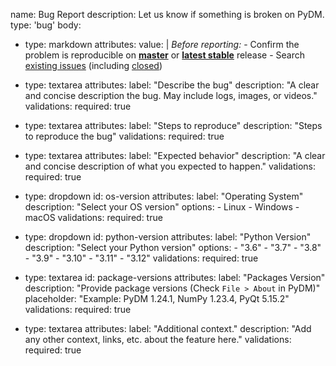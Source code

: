 name: Bug Report
description: Let us know if something is broken on PyDM.
type: 'bug'
body:

  - type: markdown
    attributes:
      value: |
        *Before reporting:*
        - Confirm the problem is reproducible on [**master**](https://github.com/neovim/neovim/releases/nightly) or [**latest stable**](https://github.com/neovim/neovim/releases/stable) release
        - Search [existing issues](https://github.com/neovim/neovim/issues?q=is%3Aissue+is%3Aopen+label%3Abug,bug-crash) (including [closed](https://github.com/neovim/neovim/issues?q=is%3Aissue+is%3Aclosed+label%3Abug%2Cbug-crash))

  - type: textarea
    attributes:
      label: "Describe the bug"
      description: "A clear and concise description the bug. May include logs, images, or videos."
    validations:
      required: true
  - type: textarea
    attributes:
      label: "Steps to reproduce"
      description: "Steps to reproduce the bug"
    validations:
      required: true
  - type: textarea
    attributes:
      label: "Expected behavior"
      description: "A clear and concise description of what you expected to happen."
    validations:
      required: true

  - type: dropdown
    id: os-version
    attributes:
      label: "Operating System"
      description: "Select your OS version"
      options:
        - Linux
        - Windows
        - macOS
    validations:
      required: true

  - type: dropdown
    id: python-version
    attributes:
      label: "Python Version"
      description: "Select your Python version"
      options:
        - "3.6"
        - "3.7"
        - "3.8"
        - "3.9"
        - "3.10"
        - "3.11"
        - "3.12"
    validations:
      required: true

  - type: textarea
    id: package-versions
    attributes:
      label: "Packages Version"
      description: "Provide package versions (Check `File > About` in PyDM)"
      placeholder: "Example: PyDM 1.24.1, NumPy 1.23.4, PyQt 5.15.2"
    validations:
      required: true

  - type: textarea
    attributes:
      label: "Additional context."
      description: "Add any other context, links, etc. about the feature here."
    validations:
      required: true